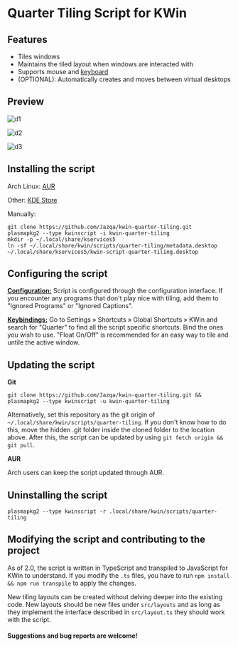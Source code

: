 # Quarter Tiling Script for KWin

## Features

- Tiles windows
- Maintains the tiled layout when windows are interacted with
- Supports mouse and [keyboard](https://github.com/Jazqa/kwin-quarter-tiling/wiki/Keybindings)
- (OPTIONAL): Automatically creates and moves between virtual desktops

## Preview

![d1](https://i.imgur.com/mjlK2s9.gif)

![d2](https://i.imgur.com/xsuEXhw.gif)

![d3](https://i.imgur.com/7rN8hg2.gif)

## Installing the script

Arch Linux: [AUR](https://aur.archlinux.org/packages/kwin-scripts-quarter-tiling-git/)

Other: [KDE Store](https://store.kde.org/p/1187647/)

Manually:

    git clone https://github.com/Jazqa/kwin-quarter-tiling.git
    plasmapkg2 --type kwinscript -i kwin-quarter-tiling
    mkdir -p ~/.local/share/kservices5
    ln -sf ~/.local/share/kwin/scripts/quarter-tiling/metadata.desktop ~/.local/share/kservices5/kwin-script-quarter-tiling.desktop

## Configuring the script

**[Configuration:](https://github.com/Jazqa/kwin-quarter-tiling/wiki/Configuration-Interface)** Script is configured through the configuration interface. If you encounter any programs that don't play nice with tiling, add them to "Ignored Programs" or "Ignored Captions".

**[Keybindings:](https://github.com/Jazqa/kwin-quarter-tiling/wiki/Keybindings)** Go to Settings » Shortcuts » Global Shortcuts » KWin and search for "Quarter" to find all the script specific shortcuts. Bind the ones you wish to use. "Float On/Off" is recommended for an easy way to tile and untile the active window.

## Updating the script

**Git**

`git clone https://github.com/Jazqa/kwin-quarter-tiling.git && plasmapkg2 --type kwinscript -u kwin-quarter-tiling`

Alternatively, set this repository as the git origin of `~/.local/share/kwin/scripts/quarter-tiling`. If you don't know how to do this, move the hidden .git folder inside the cloned folder to the location above. After this, the script can be updated by using `git fetch origin && git pull`.

**AUR**

Arch users can keep the script updated through AUR.

## Uninstalling the script

`plasmapkg2 --type kwinscript -r .local/share/kwin/scripts/quarter-tiling`

## Modifying the script and contributing to the project

As of 2.0, the script is written in TypeScript and transpiled to JavaScript for KWin to understand. If you modify the `.ts` files, you have to run `npm install && npm run transpile` to apply the changes.

New tiling layouts can be created without delving deeper into the existing code. New layouts should be new files under `src/layouts` and as long as they implement the interface described in `src/layout.ts` they should work with the script.

#### Suggestions and bug reports are welcome!
